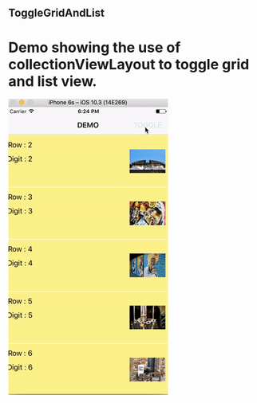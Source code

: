 ## ToggleGridAndList
# Demo showing the use of collectionViewLayout to toggle grid and list view.
![alt text](https://github.com/harshalrj25/ToggleGridAndList/blob/master/toggle.gif "DEMO")
